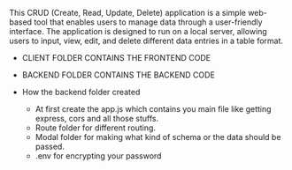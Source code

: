 This CRUD (Create, Read, Update, Delete) application is a simple web-based tool that enables users to manage data through a user-friendly interface. The application is designed to run on a local server, allowing users to input, view, edit, and delete different data entries in a table format.

- CLIENT FOLDER CONTAINS THE FRONTEND CODE
- BACKEND FOLDER CONTAINS THE BACKEND CODE

- How the backend folder created
  - At first create the app.js which contains you main file like getting express, cors and all those stuffs.
  - Route folder for different routing.
  - Modal folder for making what kind of schema or the data should be passed.
  - .env for encrypting your password
